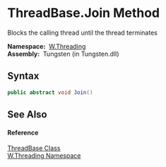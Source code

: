 ThreadBase.Join Method
======================
  Blocks the calling thread until the thread terminates

  **Namespace:**  [W.Threading][1]  
  **Assembly:**  Tungsten (in Tungsten.dll)

Syntax
------

```csharp
public abstract void Join()
```


See Also
--------

#### Reference
[ThreadBase Class][2]  
[W.Threading Namespace][1]  

[1]: ../README.md
[2]: README.md
